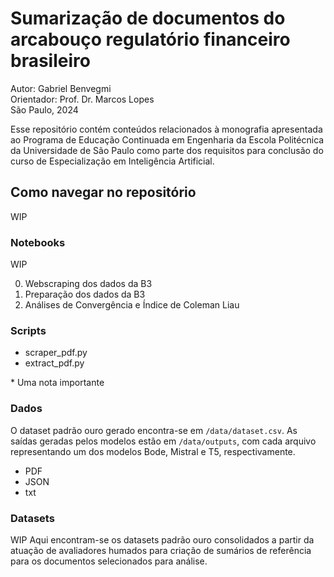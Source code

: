 # Sumarização de documentos do arcabouço regulatório financeiro brasileiro
Autor: Gabriel Benvegmi  
Orientador: Prof. Dr. Marcos Lopes  
São Paulo, 2024

Esse repositório contém conteúdos relacionados à monografia apresentada ao Programa de Educação Continuada em Engenharia da Escola Politécnica da Universidade de São Paulo como parte dos requisitos para conclusão do curso de Especialização em Inteligência Artificial.

## Como navegar no repositório
WIP

### Notebooks
WIP

0. Webscraping dos dados da B3
1. Preparação dos dados da B3
2. Análises de Convergência e Índice de Coleman Liau

### Scripts

- scraper_pdf.py
- extract_pdf.py

\* Uma nota importante

### Dados
O dataset padrão ouro gerado encontra-se em `/data/dataset.csv`. As saídas geradas pelos modelos estão em `/data/outputs`, com cada arquivo representando um dos modelos Bode, Mistral e T5, respectivamente.

- PDF
- JSON
- txt

### Datasets
WIP
Aqui encontram-se os datasets padrão ouro consolidados a partir da atuação de avaliadores humados para criação de sumários de referência para os documentos selecionados para análise.

